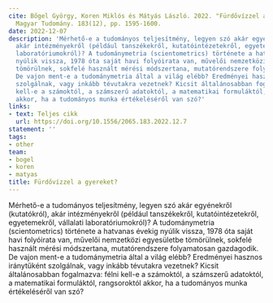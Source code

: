 ```yaml
---
cite: Bőgel György, Koren Miklós és Mátyás László. 2022. "Fürdővízzel a gyereket?"
  Magyar Tudomány. 183(12), pp. 1595-1600.
date: 2022-12-07
description: 'Mérhető-e a tudományos teljesítmény, legyen szó akár egyénekről (kutatókról),
  akár intézményekről (például tanszékekről, kutatóintézetekről, egyetemekről, vállalati
  laboratóriumokról)? A tudománymetria (scientometrics) története a hatvanas évekig
  nyúlik vissza, 1978 óta saját havi folyóirata van, művelői nemzetközi egyesületbe
  tömörülnek, sokfelé használt mérési módszertana, mutatórendszere folyamatosan gazdagodik.
  De vajon ment-e a tudománymetria által a világ elébb? Eredményei hasznos iránytűként
  szolgálnak, vagy inkább tévutakra vezetnek? Kicsit általánosabban fogalmazva: félni
  kell-e a számoktól, a számszerű adatoktól, a matematikai formuláktól, rangsoroktól
  akkor, ha a tudományos munka értékeléséről van szó?'
links:
- text: Teljes cikk
  url: https://doi.org/10.1556/2065.183.2022.12.7
statement: ''
tags:
- other
team:
- bogel
- koren
- matyas
title: Fürdővízzel a gyereket?
---
```

Mérhető-e a tudományos teljesítmény, legyen szó akár egyénekről (kutatókról), akár intézményekről (például tanszékekről, kutatóintézetekről, egyetemekről, vállalati laboratóriumokról)? A tudománymetria (scientometrics) története a hatvanas évekig nyúlik vissza, 1978 óta saját havi folyóirata van, művelői nemzetközi egyesületbe tömörülnek, sokfelé használt mérési módszertana, mutatórendszere folyamatosan gazdagodik. De vajon ment-e a tudománymetria által a világ elébb? Eredményei hasznos iránytűként szolgálnak, vagy inkább tévutakra vezetnek? Kicsit általánosabban fogalmazva: félni kell-e a számoktól, a számszerű adatoktól, a matematikai formuláktól, rangsoroktól akkor, ha a tudományos munka értékeléséről van szó?

